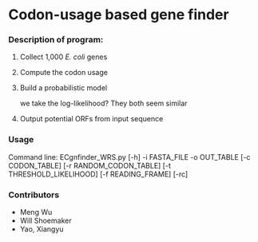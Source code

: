 # Codon-usage based gene finder 


### Description of program:

1) Collect 1,000 *E. coli* genes

2) Compute the codon usage

3) Build a probabilistic model 

   we take the log-likelihood? They both seem similar

4) Output potential ORFs from input sequence


### Usage
Command line: ECgnfinder_WRS.py [-h] -i FASTA_FILE -o OUT_TABLE [-c CODON_TABLE]
                         [-r RANDOM_CODON_TABLE] [-t THRESHOLD_LIKELIHOOD]
                         [-f READING_FRAME] [-rc]


### Contributors
- Meng Wu
- Will Shoemaker
- Yao, Xiangyu
